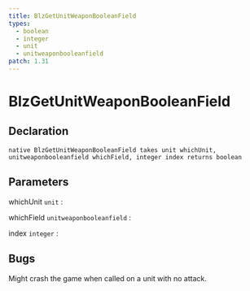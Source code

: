 ```yaml
---
title: BlzGetUnitWeaponBooleanField
types:
  - boolean
  - integer
  - unit
  - unitweaponbooleanfield
patch: 1.31
---
```


# BlzGetUnitWeaponBooleanField

## Declaration

```jass
native BlzGetUnitWeaponBooleanField takes unit whichUnit, unitweaponbooleanfield whichField, integer index returns boolean
```

## Parameters
whichUnit `unit`
: 

whichField `unitweaponbooleanfield`
: 

index `integer`
: 

## Bugs 
Might crash the game when called on a unit with no attack.
